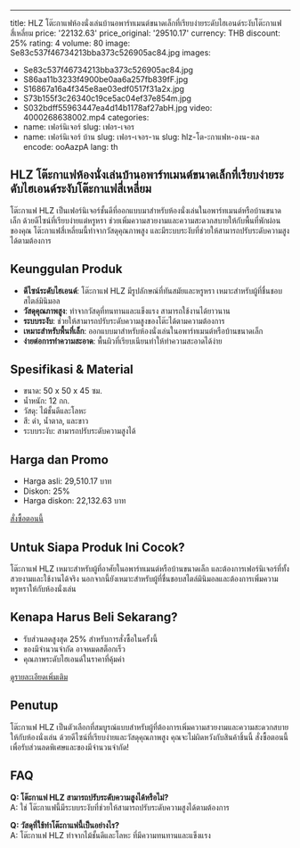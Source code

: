 ---
title: HLZ โต๊ะกาแฟห้องนั่งเล่นบ้านอพาร์ทเมนต์ขนาดเล็กที่เรียบง่ายระดับไฮเอนด์ระงับโต๊ะกาแฟสี่เหลี่ยม
price: '22132.63'
price_original: '29510.17'
currency: THB
discount: 25%
rating: 4
volume: 80
image: Se83c537f46734213bba373c526905ac84.jpg
images:
  - Se83c537f46734213bba373c526905ac84.jpg
  - S86aa11b3233f4900be0aa6a257fb839fF.jpg
  - S16867a16a4f345e8ae03edf0517f31a2x.jpg
  - S73b155f3c26340c19ce5ac04ef37e854m.jpg
  - S032bdff55963447ea4d14b1178af27abH.jpg
video: 4000268638002.mp4
categories:
  - name: เฟอร์นิเจอร์
    slug: เฟอร-เจอร
  - name: เฟอร์นิเจอร์ บ้าน
    slug: เฟอร-เจอร-าน
slug: hlz-โต-ะกาแฟห-องน-งเล
encode: ooAazpA
lang: th

<h2>HLZ โต๊ะกาแฟห้องนั่งเล่นบ้านอพาร์ทเมนต์ขนาดเล็กที่เรียบง่ายระดับไฮเอนด์ระงับโต๊ะกาแฟสี่เหลี่ยม</h2>

โต๊ะกาแฟ HLZ เป็นเฟอร์นิเจอร์ชั้นดีที่ออกแบบมาสำหรับห้องนั่งเล่นในอพาร์ทเมนต์หรือบ้านขนาดเล็ก ด้วยดีไซน์ที่เรียบง่ายแต่หรูหรา ช่วยเพิ่มความสวยงามและความสะดวกสบายให้กับพื้นที่พักผ่อนของคุณ โต๊ะกาแฟสี่เหลี่ยมนี้ทำจากวัสดุคุณภาพสูง และมีระบบระงับที่ช่วยให้สามารถปรับระดับความสูงได้ตามต้องการ

<h2>Keunggulan Produk</h2>

- **ดีไซน์ระดับไฮเอนด์**: โต๊ะกาแฟ HLZ มีรูปลักษณ์ที่ทันสมัยและหรูหรา เหมาะสำหรับผู้ที่ชื่นชอบสไตล์มินิมอล
- **วัสดุคุณภาพสูง**: ทำจากวัสดุที่ทนทานและแข็งแรง สามารถใช้งานได้ยาวนาน
- **ระบบระงับ**: ช่วยให้สามารถปรับระดับความสูงของโต๊ะได้ตามความต้องการ
- **เหมาะสำหรับพื้นที่เล็ก**: ออกแบบมาสำหรับห้องนั่งเล่นในอพาร์ทเมนต์หรือบ้านขนาดเล็ก
- **ง่ายต่อการทำความสะอาด**: พื้นผิวที่เรียบเนียนทำให้ทำความสะอาดได้ง่าย

<h2>Spesifikasi & Material</h2>

- ขนาด: 50 x 50 x 45 ซม.
- น้ำหนัก: 12 กก.
- วัสดุ: ไม้ชั้นดีและโลหะ
- สี: ดำ, น้ำตาล, และขาว
- ระบบระงับ: สามารถปรับระดับความสูงได้

<h2>Harga dan Promo</h2>

- Harga asli: 29,510.17 บาท
- Diskon: 25%
- Harga diskon: 22,132.63 บาท

<div class="flex justify-center my-2">
  <a href="https://buy.csgad.com/ooAazpA" rel="nofollow sponsored" target="_blank" class="py-2 px-4 rounded-md text-white font-semibold bg-gradient-to-r from-[#f73c22] to-[#ff7b48]">สั่งซื้อตอนนี้</a>
</div>

<h2>Untuk Siapa Produk Ini Cocok?</h2>

โต๊ะกาแฟ HLZ เหมาะสำหรับผู้ที่อาศัยในอพาร์ทเมนต์หรือบ้านขนาดเล็ก และต้องการเฟอร์นิเจอร์ที่ทั้งสวยงามและใช้งานได้จริง นอกจากนี้ยังเหมาะสำหรับผู้ที่ชื่นชอบสไตล์มินิมอลและต้องการเพิ่มความหรูหราให้กับห้องนั่งเล่น

<h2>Kenapa Harus Beli Sekarang?</h2>

- รับส่วนลดสูงสุด 25% สำหรับการสั่งซื้อในครั้งนี้
- ของมีจำนวนจำกัด อาจหมดสต็อกเร็ว
- คุณภาพระดับไฮเอนด์ในราคาที่คุ้มค่า

<div class="flex justify-center my-2">
  <a href="https://buy.csgad.com/ooAazpA" rel="nofollow sponsored" target="_blank" class="py-2 px-4 rounded-md text-white font-semibold bg-gradient-to-r from-[#f73c22] to-[#ff7b48]">ดูรายละเอียดเพิ่มเติม</a>
</div>

<h2>Penutup</h2>

โต๊ะกาแฟ HLZ เป็นตัวเลือกที่สมบูรณ์แบบสำหรับผู้ที่ต้องการเพิ่มความสวยงามและความสะดวกสบายให้กับห้องนั่งเล่น ด้วยดีไซน์ที่เรียบง่ายและวัสดุคุณภาพสูง คุณจะไม่ผิดหวังกับสินค้าชิ้นนี้ สั่งซื้อตอนนี้เพื่อรับส่วนลดพิเศษและของมีจำนวนจำกัด!

<h2>FAQ</h2>

**Q: โต๊ะกาแฟ HLZ สามารถปรับระดับความสูงได้หรือไม่?**  
A: ใช่ โต๊ะกาแฟนี้มีระบบระงับที่ช่วยให้สามารถปรับระดับความสูงได้ตามต้องการ

**Q: วัสดุที่ใช้ทำโต๊ะกาแฟนี้เป็นอย่างไร?**  
A: โต๊ะกาแฟ HLZ ทำจากไม้ชั้นดีและโลหะ ที่มีความทนทานและแข็งแรง